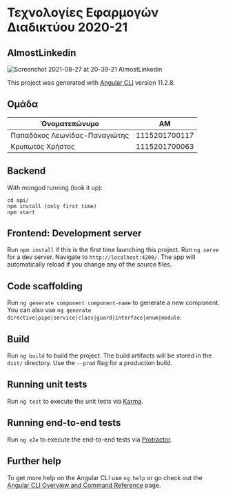 # Τεχνολογίες Εφαρμογών Διαδικτύου 2020-21

## AlmostLinkedin

![Screenshot 2021-08-27 at 20-39-21 AlmostLinkedin](https://user-images.githubusercontent.com/67466872/131167719-9964afd3-1a9a-4970-a126-cf951fecbc69.png)

This project was generated with [Angular CLI](https://github.com/angular/angular-cli) version 11.2.8.

## Ομάδα

| Όνοματεπώνυμο                 | ΑΜ            |
| ----------------------------- | ------------- |
| Παπαδάκος Λεωνίδας-Παναγιώτης | 1115201700117 |
| Κρυπωτός Χρήστος              | 1115201700063 |

## Backend

With mongod running (look it up):

```
cd api/
npm install (only first time)
npm start
```

## Frontend: Development server

Run `npm install` if this is the first time launching this project.
Run `ng serve` for a dev server. Navigate to `http://localhost:4200/`. The app will automatically reload if you change any of the source files.

## Code scaffolding

Run `ng generate component component-name` to generate a new component. You can also use `ng generate directive|pipe|service|class|guard|interface|enum|module`.

## Build

Run `ng build` to build the project. The build artifacts will be stored in the `dist/` directory. Use the `--prod` flag for a production build.

## Running unit tests

Run `ng test` to execute the unit tests via [Karma](https://karma-runner.github.io).

## Running end-to-end tests

Run `ng e2e` to execute the end-to-end tests via [Protractor](http://www.protractortest.org/).

## Further help

To get more help on the Angular CLI use `ng help` or go check out the [Angular CLI Overview and Command Reference](https://angular.io/cli) page.
